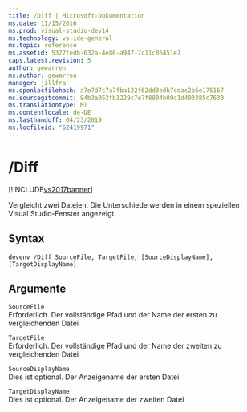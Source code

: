 ```yaml
---
title: /Diff | Microsoft-Dokumentation
ms.date: 11/15/2016
ms.prod: visual-studio-dev14
ms.technology: vs-ide-general
ms.topic: reference
ms.assetid: 5377fedb-632a-4e86-a947-7c11c86451e7
caps.latest.revision: 5
author: gewarren
ms.author: gewarren
manager: jillfra
ms.openlocfilehash: a7e7d7c7a7fba122f62dd3edb7cdac2b6e175167
ms.sourcegitcommit: 94b3a052fb1229c7e7f8804b09c1d403385c7630
ms.translationtype: MT
ms.contentlocale: de-DE
ms.lasthandoff: 04/23/2019
ms.locfileid: "62419971"
---
```

# <a name="diff"></a>/Diff
[!INCLUDE[vs2017banner](../../includes/vs2017banner.md)]

Vergleicht zwei Dateien. Die Unterschiede werden in einem speziellen Visual Studio-Fenster angezeigt.  
  
## <a name="syntax"></a>Syntax  
  
```  
devenv /Diff SourceFile, TargetFile, [SourceDisplayName],[TargetDisplayName]  
```  
  
## <a name="arguments"></a>Argumente  
 `SourceFile`  
 Erforderlich. Der vollständige Pfad und der Name der ersten zu vergleichenden Datei  
  
 `TargetFile`  
 Erforderlich. Der vollständige Pfad und der Name der zweiten zu vergleichenden Datei  
  
 `SourceDisplayName`  
 Dies ist optional. Der Anzeigename der ersten Datei  
  
 `TargetDisplayName`  
 Dies ist optional. Der Anzeigename der zweiten Datei
